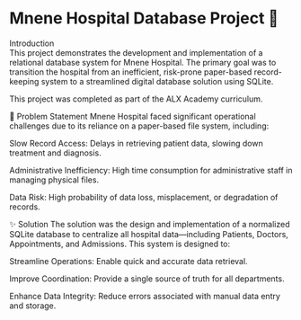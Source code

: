 # Mnene Hospital Database Project 🏥

<bold>Introduction<bold> <br>
This project demonstrates the development and implementation of a relational database system for Mnene Hospital. The primary goal was to transition the hospital from an inefficient, risk-prone paper-based record-keeping system to a streamlined digital database solution using SQLite.

This project was completed as part of the ALX Academy curriculum.

🎯 Problem Statement
Mnene Hospital faced significant operational challenges due to its reliance on a paper-based file system, including:

Slow Record Access: Delays in retrieving patient data, slowing down treatment and diagnosis.

Administrative Inefficiency: High time consumption for administrative staff in managing physical files.

Data Risk: High probability of data loss, misplacement, or degradation of records.

✨ Solution
The solution was the design and implementation of a normalized SQLite database to centralize all hospital data—including Patients, Doctors, Appointments, and Admissions. This system is designed to:

Streamline Operations: Enable quick and accurate data retrieval.

Improve Coordination: Provide a single source of truth for all departments.

Enhance Data Integrity: Reduce errors associated with manual data entry and storage.

